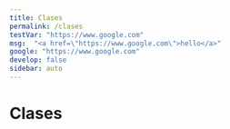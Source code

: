 ```yaml
---
title: Clases
permalink: /clases
testVar: "https://www.google.com"
msg:  "<a href=\"https://www.google.com\">hello</a>"
google: "https://www.google.com"
develop: false
sidebar: auto
---
```


<script setup>
    import clases from '../.vitepress/components/clases.vue'
</script>

# Clases

<clases></clases>